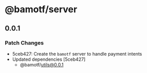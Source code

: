 # @bamotf/server

## 0.0.1

### Patch Changes

- 5ceb427: Create the `bamotf` server to handle payment intents
- Updated dependencies [5ceb427]
  - @bamotf/utils@0.0.1
